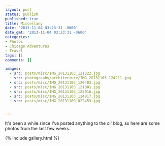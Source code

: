 ```yaml
---
layout: post
status: publish
published: true
title: Miscellany
date: '2013-11-04 03:23:31 -0600'
date_gmt: '2013-11-04 03:23:31 -0600'
categories:
- Photos
- Chicago Adventures
- Travel
tags: []
comments: []

images: 
  - src: posts/misc/IMG_20131103_121322.jpg
  - src: photography/architecture/IMG_20131103_124211.jpg
  - src: posts/misc/IMG_20131103_120403.jpg
  - src: posts/misc/IMG_20131103_121001.jpg
  - src: posts/misc/IMG_20131103_123916.jpg
  - src: posts/misc/IMG_20131103_124817.jpg
  - src: posts/misc/IMG_20131109_022453.jpg


---
```


It's been a while since I've posted anything to the ol' blog, so here are some photos from the last few weeks.


{% include gallery.html %}

